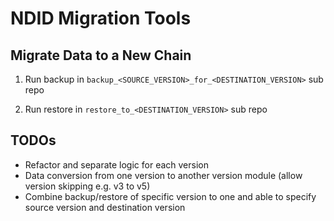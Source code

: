 # NDID Migration Tools

## Migrate Data to a New Chain

1. Run backup in `backup_<SOURCE_VERSION>_for_<DESTINATION_VERSION>` sub repo

2. Run restore in `restore_to_<DESTINATION_VERSION>` sub repo

## TODOs

- Refactor and separate logic for each version
- Data conversion from one version to another version module (allow version skipping e.g. v3 to v5)
- Combine backup/restore of specific version to one and able to specify source version and destination version
